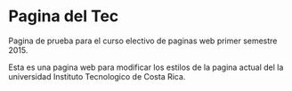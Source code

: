 # Pagina del Tec

Pagina de prueba para el curso electivo de paginas web primer semestre 2015.

Esta es una pagina web para modificar los estilos de la pagina actual del la universidad 
Instituto Tecnologico de Costa Rica.
